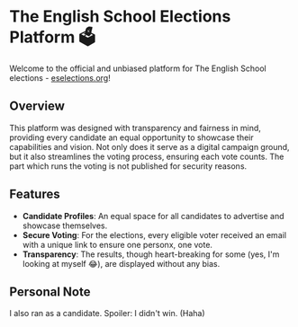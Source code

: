 # The English School Elections Platform 🗳️

Welcome to the official and unbiased platform for The English School elections - [eselections.org](https://www.eselections.org)!

## Overview
This platform was designed with transparency and fairness in mind, providing every candidate an equal opportunity to showcase their capabilities and vision. Not only does it serve as a digital campaign ground, but it also streamlines the voting process, ensuring each vote counts. The part which runs the voting is not published for security reasons.

## Features
- **Candidate Profiles**: An equal space for all candidates to advertise and showcase themselves.
- **Secure Voting**: For the elections, every eligible voter received an email with a unique link to ensure one personx, one vote.
- **Transparency**: The results, though heart-breaking for some (yes, I'm looking at myself 😂), are displayed without any bias.

## Personal Note
I also ran as a candidate. Spoiler: I didn't win. (Haha)
